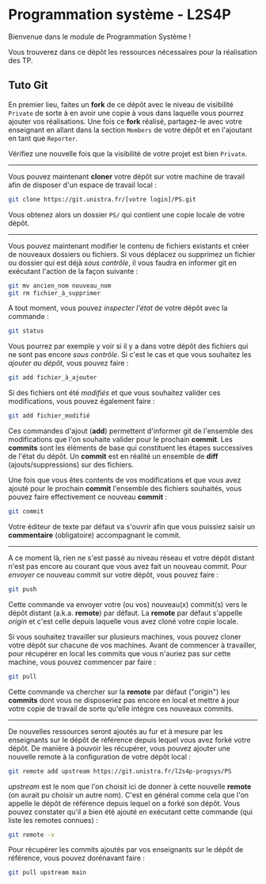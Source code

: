 # Programmation système - L2S4P

Bienvenue dans le module de Programmation Système !

Vous trouverez dans ce dépôt les ressources nécessaires pour la réalisation des TP.

## Tuto Git

En premier lieu, faites un **fork** de ce dépôt avec le niveau de visibilité `Private` de sorte à en avoir une copie à vous dans laquelle vous pourrez ajouter vos réalisations.
Une fois ce **fork** réalisé, partagez-le avec votre enseignant en allant dans la section `Members` de votre dépôt et en l'ajoutant en tant que `Reporter`.

Vérifiez une nouvelle fois que la visibilité de votre projet est bien `Private`.

---

Vous pouvez maintenant **cloner** votre dépôt sur votre machine de travail afin de disposer d'un espace de travail local :
```sh
git clone https://git.unistra.fr/[votre login]/PS.git
```
Vous obtenez alors un dossier `PS/` qui contient une copie locale de votre dépôt.

---

Vous pouvez maintenant modifier le contenu de fichiers existants et créer de nouveaux dossiers ou fichiers.
Si vous déplacez ou supprimez un fichier ou dossier qui est déjà *sous contrôle*, il vous faudra en informer git en exécutant l'action de la façon suivante :
```sh
git mv ancien_nom nouveau_nom
git rm fichier_à_supprimer
```

A tout moment, vous pouvez *inspecter l'état* de votre dépôt avec la commande :
```sh
git status
```
Vous pourrez par exemple y voir si il y a dans votre dépôt des fichiers qui ne sont pas encore *sous contrôle*.
Si c'est le cas et que vous souhaitez les *ajouter au dépôt*, vous pouvez faire :
```sh
git add fichier_à_ajouter
```
Si des fichiers ont été *modifiés* et que vous souhaitez valider ces modifications, vous pouvez également faire :
```sh
git add fichier_modifié
```
Ces commandes d'ajout (**add**) permettent d'informer git de l'ensemble des modifications que l'on souhaite valider pour le prochain **commit**.
Les **commits** sont les éléments de base qui constituent les étapes successives de l'état du dépôt.
Un **commit** est en réalité un ensemble de **diff** (ajouts/suppressions) sur des fichiers.

Une fois que vous êtes contents de vos modifications et que vous avez ajouté pour le prochain **commit** l'ensemble des fichiers souhaités, vous pouvez faire effectivement ce nouveau **commit** :
```sh
git commit
```
Votre éditeur de texte par défaut va s'ouvrir afin que vous puissiez saisir un **commentaire** (obligatoire) accompagnant le commit.

---

A ce moment là, rien ne s'est passé au niveau réseau et votre dépôt distant n'est pas encore au courant que vous avez fait un nouveau commit.
Pour *envoyer* ce nouveau commit sur votre dépôt, vous pouvez faire :
```sh
git push
```
Cette commande va envoyer votre (ou vos) nouveau(x) commit(s) vers le dépôt distant (a.k.a. **remote**) par défaut.
La **remote** par défaut s'appelle *origin* et c'est celle depuis laquelle vous avez cloné votre copie locale.

Si vous souhaitez travailler sur plusieurs machines, vous pouvez cloner votre dépôt sur chacune de vos machines.
Avant de commencer à travailler, pour récupérer en local les commits que vous n'auriez pas sur cette machine, vous pouvez commencer par faire :
```sh
git pull
```
Cette commande va chercher sur la **remote** par défaut ("origin") les **commits** dont vous ne disposeriez pas encore en local et mettre à jour votre copie de travail de sorte qu'elle intègre ces nouveaux commits.

---

De nouvelles ressources seront ajoutés au fur et à mesure par les enseignants sur le dépôt de référence depuis lequel vous avez forké votre dépôt.
De manière à pouvoir les récupérer, vous pouvez ajouter une nouvelle remote à la configuration de votre dépôt local :
```sh
git remote add upstream https://git.unistra.fr/l2s4p-progsys/PS
```
*upstream* est le nom que l'on choisit ici de donner à cette nouvelle **remote** (on aurait pu choisir un autre nom).
C'est en général comme cela que l'on appelle le dépôt de référence depuis lequel on a forké son dépôt.
Vous pouvez constater qu'il a bien été ajouté en exécutant cette commande (qui liste les remotes connues) :
```sh
git remote -v
```
Pour récupérer les commits ajoutés par vos enseignants sur le dépôt de référence, vous pouvez dorénavant faire :
```sh
git pull upstream main
```
